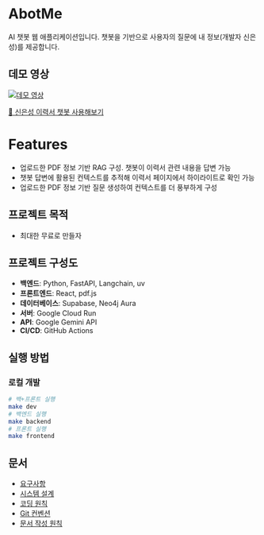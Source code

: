 # AbotMe
AI 챗봇 웹 애플리케이션입니다. 챗봇을 기반으로 사용자의 질문에 내 정보(개발자 신은성)를 제공합니다.  

## 데모 영상
[![데모 영상](https://img.youtube.com/vi/93ThYTHi6wY/0.jpg)](https://www.youtube.com/watch?v=93ThYTHi6wY)



[🚀 신은성 이력서 챗봇 사용해보기](https://watanka.github.io/AbotMe/)


# Features
- 업로드한 PDF 정보 기반 RAG 구성. 챗봇이 이력서 관련 내용을 답변 가능
- 챗봇 답변에 활용된 컨텍스트를 추적해 이력서 페이지에서 하이라이트로 확인 가능
- 업로드한 PDF 정보 기반 질문 생성하여 컨텍스트를 더 풍부하게 구성


## 프로젝트 목적
- 최대한 무료로 만들자



## 프로젝트 구성도
- **백엔드**: Python, FastAPI, Langchain, uv
- **프론트엔드**: React, pdf.js
- **데이터베이스**: Supabase, Neo4j Aura
- **서버**: Google Cloud Run
- **API**: Google Gemini API
- **CI/CD**: GitHub Actions

## 실행 방법

### 로컬 개발
```bash
# 백+프론트 실행
make dev
# 백엔드 실행
make backend
# 프론트 실행
make frontend
```

## 문서
- [요구사항](docs/requirements.md)
- [시스템 설계](docs/design.md)
- [코딩 원칙](docs/coding_principles.md)
- [Git 컨벤션](docs/git_conventions.md)
- [문서 작성 원칙](docs/documentation_principles.md)

